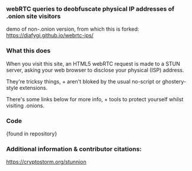 ### webRTC queries to deobfuscate physical IP addresses of .onion site visitors

demo of non-.onion version, from which this is forked: https://diafygi.github.io/webrtc-ips/


### What this does

When you visit this site, an HTML5 webRTC request is made to a STUN server, asking your web browser to disclose your physical (ISP) address.

They're tricksy things, + aren't bloked by the usual no-script or ghostery-style extensions. 

There's some links below for more info, + tools to protect yourself whilst visiting .onions.


### Code

{found in repository}


### Additional information & contributor citations:

https://cryptostorm.org/stunnion
